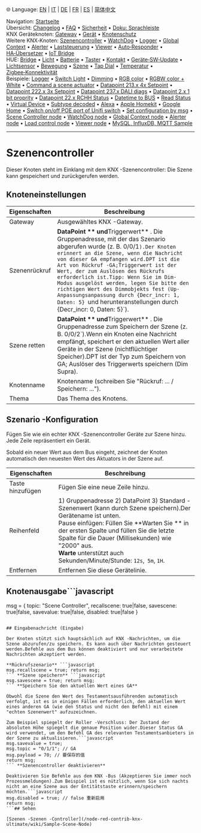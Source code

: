 🌐 Language: [EN](/node-red-contrib-knx-ultimate/wiki/SceneController-Configuration) | [IT](/node-red-contrib-knx-ultimate/wiki/it-SceneController-Configuration) | [DE](/node-red-contrib-knx-ultimate/wiki/de-SceneController-Configuration) | [FR](/node-red-contrib-knx-ultimate/wiki/fr-SceneController-Configuration) | [ES](/node-red-contrib-knx-ultimate/wiki/es-SceneController-Configuration) | [简体中文](/node-red-contrib-knx-ultimate/wiki/zh-CN-SceneController-Configuration)
<!-- NAV START -->
Navigation: [Startseite](https://supergiovane.github.io/node-red-contrib-knx-ultimate/wiki/de-Home)  
Übersicht: [Changelog](https://github.com/Supergiovane/node-red-contrib-knx-ultimate/blob/master/CHANGELOG.md) • [FAQ](https://supergiovane.github.io/node-red-contrib-knx-ultimate/wiki/de-FAQ-Troubleshoot) • [Sicherheit](https://supergiovane.github.io/node-red-contrib-knx-ultimate/wiki/de-SECURITY) • [Doku: Sprachleiste](https://supergiovane.github.io/node-red-contrib-knx-ultimate/wiki/de-Docs-Language-Bar)  
KNX Geräteknoten: [Gateway](https://supergiovane.github.io/node-red-contrib-knx-ultimate/wiki/de-Gateway-configuration) • [Gerät](https://supergiovane.github.io/node-red-contrib-knx-ultimate/wiki/de-Device) • [Knotenschutz](https://supergiovane.github.io/node-red-contrib-knx-ultimate/wiki/de-Protections)  
Weitere KNX‑Knoten: [Szenencontroller](https://supergiovane.github.io/node-red-contrib-knx-ultimate/wiki/de-SceneController-Configuration) • [WatchDog](https://supergiovane.github.io/node-red-contrib-knx-ultimate/wiki/de-WatchDog-Configuration) • [Logger](https://supergiovane.github.io/node-red-contrib-knx-ultimate/wiki/de-Logger-Configuration) • [Global Context](https://supergiovane.github.io/node-red-contrib-knx-ultimate/wiki/de-GlobalVariable) • [Alerter](https://supergiovane.github.io/node-red-contrib-knx-ultimate/wiki/de-Alerter-Configuration) • [Laststeuerung](https://supergiovane.github.io/node-red-contrib-knx-ultimate/wiki/de-LoadControl-Configuration) • [Viewer](https://supergiovane.github.io/node-red-contrib-knx-ultimate/wiki/de-knxUltimateViewer) • [Auto‑Responder](https://supergiovane.github.io/node-red-contrib-knx-ultimate/wiki/de-KNXAutoResponder) • [HA‑Übersetzer](https://supergiovane.github.io/node-red-contrib-knx-ultimate/wiki/de-HATranslator) • [IoT Bridge](https://supergiovane.github.io/node-red-contrib-knx-ultimate/wiki/de-IoT-Bridge-Configuration)  
HUE: [Bridge](https://supergiovane.github.io/node-red-contrib-knx-ultimate/wiki/de-HUE%20Bridge%20configuration) • [Licht](https://supergiovane.github.io/node-red-contrib-knx-ultimate/wiki/de-HUE%20Light) • [Batterie](https://supergiovane.github.io/node-red-contrib-knx-ultimate/wiki/de-HUE%20Battery) • [Taster](https://supergiovane.github.io/node-red-contrib-knx-ultimate/wiki/de-HUE%20Button) • [Kontakt](https://supergiovane.github.io/node-red-contrib-knx-ultimate/wiki/de-HUE%20Contact%20sensor) • [Geräte‑SW‑Update](https://supergiovane.github.io/node-red-contrib-knx-ultimate/wiki/de-HUE%20Device%20software%20update) • [Lichtsensor](https://supergiovane.github.io/node-red-contrib-knx-ultimate/wiki/de-HUE%20Light%20sensor) • [Bewegung](https://supergiovane.github.io/node-red-contrib-knx-ultimate/wiki/de-HUE%20Motion) • [Szene](https://supergiovane.github.io/node-red-contrib-knx-ultimate/wiki/de-HUE%20Scene) • [Tap Dial](https://supergiovane.github.io/node-red-contrib-knx-ultimate/wiki/de-HUE%20Tapdial) • [Temperatur](https://supergiovane.github.io/node-red-contrib-knx-ultimate/wiki/de-HUE%20Temperature%20sensor) • [Zigbee‑Konnektivität](https://supergiovane.github.io/node-red-contrib-knx-ultimate/wiki/de-HUE%20Zigbee%20connectivity)  
Beispiele: [Logger](https://supergiovane.github.io/node-red-contrib-knx-ultimate/wiki/de-Logger-Sample) • [Switch Light](https://supergiovane.github.io/node-red-contrib-knx-ultimate/wiki/-Sample---Switch-light) • [Dimming](https://supergiovane.github.io/node-red-contrib-knx-ultimate/wiki/-Sample---Dimming) • [RGB color](https://supergiovane.github.io/node-red-contrib-knx-ultimate/wiki/-Sample---RGB-Color) • [RGBW color + White](https://supergiovane.github.io/node-red-contrib-knx-ultimate/wiki/-Sample---RGBW-Color-plus-White) • [Command a scene actuator](https://supergiovane.github.io/node-red-contrib-knx-ultimate/wiki/-Sample---Control-a-scene-actuator) • [Datapoint 213.x 4x Setpoint](https://supergiovane.github.io/node-red-contrib-knx-ultimate/wiki/-Sample---DPT213) • [Datapoint 222.x 3x Setpoint](https://supergiovane.github.io/node-red-contrib-knx-ultimate/wiki/-Sample---DPT222) • [Datapoint 237.x DALI diags](https://supergiovane.github.io/node-red-contrib-knx-ultimate/wiki/-Sample---DPT237) • [Datapoint 2.x 1 bit proprity](https://supergiovane.github.io/node-red-contrib-knx-ultimate/wiki/-Sample---DPT2) • [Datapoint 22.x RCHH Status](https://supergiovane.github.io/node-red-contrib-knx-ultimate/wiki/-Sample---DPT22) • [Datetime to BUS](https://supergiovane.github.io/node-red-contrib-knx-ultimate/wiki/-Sample---DateTime-to-BUS) • [Read Status](https://supergiovane.github.io/node-red-contrib-knx-ultimate/wiki/-Sample---Read-value-from-Device) • [Virtual Device](https://supergiovane.github.io/node-red-contrib-knx-ultimate/wiki/-Sample---Virtual-Device) • [Subtype decoded](https://supergiovane.github.io/node-red-contrib-knx-ultimate/wiki/-Sample---Subtype) • [Alexa](https://supergiovane.github.io/node-red-contrib-knx-ultimate/wiki/-Sample---Alexa) • [Apple Homekit](https://supergiovane.github.io/node-red-contrib-knx-ultimate/wiki/-Sample---Apple-Homekit) • [Google Home](https://supergiovane.github.io/node-red-contrib-knx-ultimate/wiki/-Sample---Google-Assistant) • [Switch on/off POE port of Unifi switch](https://supergiovane.github.io/node-red-contrib-knx-ultimate/wiki/-Sample---UnifiPOE) • [Set configuration by msg](https://supergiovane.github.io/node-red-contrib-knx-ultimate/wiki/-Sample-setConfig) • [Scene Controller node](https://supergiovane.github.io/node-red-contrib-knx-ultimate/wiki/Sample-Scene-Node) • [WatchDog node](https://supergiovane.github.io/node-red-contrib-knx-ultimate/wiki/-Sample---WatchDog) • [Global Context node](https://supergiovane.github.io/node-red-contrib-knx-ultimate/wiki/SampleGlobalContextNode) • [Alerter node](https://supergiovane.github.io/node-red-contrib-knx-ultimate/wiki/SampleAlerter) • [Load control node](https://supergiovane.github.io/node-red-contrib-knx-ultimate/wiki/SampleLoadControl) • [Viewer node](https://supergiovane.github.io/node-red-contrib-knx-ultimate/wiki/knxUltimateViewer) • [MySQL, InfluxDB, MQTT Sample](https://supergiovane.github.io/node-red-contrib-knx-ultimate/wiki/Sample-KNX2MQTT-KNX2MySQL-KNX2InfluxDB)
<!-- NAV END -->
---

# Szenencontroller

Dieser Knoten steht im Einklang mit dem KNX -Szenencontroller: Die Szene kann gespeichert und zurückgerufen werden.

## Knoteneinstellungen

| Eigenschaften | Beschreibung |
|-|-|
| Gateway | Ausgewähltes KNX -Gateway. |
| Szenenrückruf | **DataPoint ** und**Triggerwert** . Die Gruppenadresse, mit der das Szenario abgerufen wurde (z. B. 0/0/1`).Der Knoten erinnert an die Szene, wenn die Nachricht von dieser GA empfangen wird.DPT ist die Art von Rückruf -GA;Triggerwert ist der Wert, der zum Auslösen des Rückrufs erforderlich ist.Tipp: Wenn Sie im Dim-Modus ausgelöst werden, legen Sie bitte den richtigen Wert des Dimmobjekts fest (Up-Anpassungsanpassung durch {Decr_incr: 1, Daten: 5} `und herunteranstellungen durch {Decr_incr: 0, Daten: 5}`).|
| Szene retten | **DataPoint ** und**Triggerwert** . Die Gruppenadresse zum Speichern der Szene (z. B. 0/0/2`).Wenn ein Knoten eine Nachricht empfängt, speichert er den aktuellen Wert aller Geräte in der Szene (nichtflüchtiger Speicher).DPT ist der Typ zum Speichern von GA; Auslöser des Triggerwerts speichern (Dim Supra).|
| Knotenname | Knotenname (schreiben Sie "Rückruf: ... / Speichern: ...").|
| Thema | Das Thema des Knotens. |

## Szenario -Konfiguration

Fügen Sie wie ein echter KNX -Szenencontroller Geräte zur Szene hinzu. Jede Zeile repräsentiert ein Gerät.

Sobald ein neuer Wert aus dem Bus eingeht, zeichnet der Knoten automatisch den neuesten Wert des Aktuators in der Szene auf.

| Eigenschaften | Beschreibung |
|-|-|
| Taste hinzufügen | Fügen Sie eine neue Zeile hinzu.|
| Reihenfeld | 1) Gruppenadresse 2) DataPoint 3) Standard -Szenenwert (kann durch Szene speichern).Der Gerätename ist unten.<br/> Pause einfügen: Füllen Sie **Warten Sie ** in der ersten Spalte und füllen Sie die letzte Spalte für die Dauer (Millisekunden) wie "2000" aus.<br/>**Warte** unterstützt auch Sekunden/Minute/Stunde: `12s`,` 5m`, `1H`.|
| Entfernen | Entfernen Sie diese Gerätelinie.|

## Knotenausgabe```javascript
msg = {
  topic: "Scene Controller",
  recallscene: true|false,
  savescene: true|false,
  savevalue: true|false,
  disabled: true|false
}
```---

## Eingabenachricht (Eingabe)

Der Knoten stützt sich hauptsächlich auf KNX -Nachrichten, um die Szene abzurufen/zu speichern. Es kann auch über Nachrichten gesteuert werden.Befehle aus dem Bus können deaktiviert und nur verarbeitete Nachrichten akzeptiert werden.

**Rückrufszenario** ```javascript
msg.recallscene = true; return msg;
``` **Szene speichern** ```javascript
msg.savescene = true; return msg;
``` **Speichern Sie den aktuellen Wert eines GA**

Obwohl die Szene den Wert des Testamentsausführenden automatisch verfolgt, ist es in einigen Fällen erforderlich, den aktuellen Wert eines anderen GA (wie den Status und nicht den Befehl) mit einem "echten Szenenwert" aufzuzeichnen.

Zum Beispiel spiegelt der Roller -Verschluss: Der Zustand der absoluten Höhe spiegelt die genaue Position wider.Dieser Status GA wird verwendet, um den Befehl GA des relevanten Testamentsanbieters in der Szene zu aktualisieren.```javascript
msg.savevalue = true;
msg.topic = "0/1/1"; // GA
msg.payload = 70; // 要保存的值
return msg;
``` **Szenencontroller deaktivieren**

Deaktivieren Sie Befehle aus dem KNX -Bus (Akzeptieren Sie immer noch Prozessmeldungen).Zum Beispiel ist es nützlich, wenn Sie sich nachts nicht an eine Szene aus der Entitätstaste erinnern/speichern möchten.```javascript
msg.disabled = true; // false 重新启用
return msg;
```## Sehen

[Szenen -Szenen -Controller](/node-red-contrib-knx-ultimate/wiki/Sample-Scene-Node)